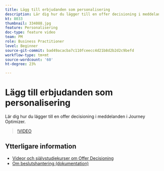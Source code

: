```yaml
---
title: Lägg till erbjudanden som personalisering
description: Lär dig hur du lägger till en offer decisioning i meddelanden i Journey Optimizer.
kt: 8033
thumbnail: 334088.jpg
feature: Personalisering
doc-type: feature video
team: PM
role: Business Practitioner
level: Beginner
source-git-commit: bad49acacba7c110fceecc4d21b8d2b2d2c9befd
workflow-type: tm+mt
source-wordcount: '60'
ht-degree: 23%

---
```



# Lägg till erbjudanden som personalisering

Lär dig hur du lägger till en offer decisioning i meddelanden i Journey Optimizer.

>[!VIDEO](https://video.tv.adobe.com/v/334088?quality=12)

## Ytterligare information

* [Videor och självstudiekurser om Offer Decisioning](https://experienceleague.adobe.com/docs/offer-decisioning-learn/tutorials/overview.html?lang=sv)
* [Om beslutshantering (dokumentation)](https://experienceleague.adobe.com/docs/journey-optimizer/using/offer-decisioniong/get-started/starting-offer-decisioning.html)
